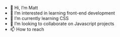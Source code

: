 - 👋 Hi, I’m Matt
- 👀 I’m interested in learning front-end development
- 🌱 I’m currently learning CSS
- 💞️ I’m looking to collaborate on Javascript projects
- 📫 How to reach 

<!---
Quiglykhan/Quiglykhan is a ✨ special ✨ repository because its `README.md` (this file) appears on your GitHub profile.
You can click the Preview link to take a look at your changes.
--->
